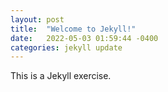 ```yaml
---
layout: post
title:  "Welcome to Jekyll!"
date:   2022-05-03 01:59:44 -0400
categories: jekyll update
---
```

This is a Jekyll exercise.
